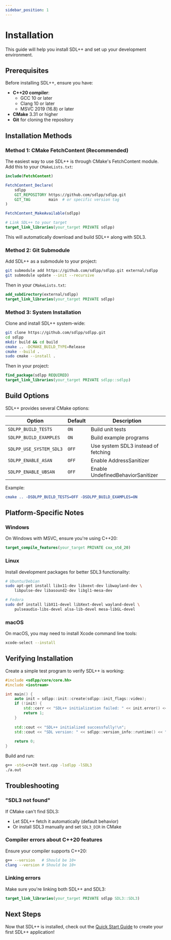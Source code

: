 ```yaml
---
sidebar_position: 1
---
```


# Installation

This guide will help you install SDL++ and set up your development environment.

## Prerequisites

Before installing SDL++, ensure you have:

- **C++20 compiler**:
  - GCC 10 or later
  - Clang 10 or later
  - MSVC 2019 (16.8) or later
- **CMake** 3.31 or higher
- **Git** for cloning the repository

## Installation Methods

### Method 1: CMake FetchContent (Recommended)

The easiest way to use SDL++ is through CMake's FetchContent module. Add this to your `CMakeLists.txt`:

```cmake
include(FetchContent)

FetchContent_Declare(
    sdlpp
    GIT_REPOSITORY https://github.com/sdlpp/sdlpp.git
    GIT_TAG        main  # or specific version tag
)

FetchContent_MakeAvailable(sdlpp)

# Link SDL++ to your target
target_link_libraries(your_target PRIVATE sdlpp)
```

This will automatically download and build SDL++ along with SDL3.

### Method 2: Git Submodule

Add SDL++ as a submodule to your project:

```bash
git submodule add https://github.com/sdlpp/sdlpp.git external/sdlpp
git submodule update --init --recursive
```

Then in your `CMakeLists.txt`:

```cmake
add_subdirectory(external/sdlpp)
target_link_libraries(your_target PRIVATE sdlpp)
```

### Method 3: System Installation

Clone and install SDL++ system-wide:

```bash
git clone https://github.com/sdlpp/sdlpp.git
cd sdlpp
mkdir build && cd build
cmake .. -DCMAKE_BUILD_TYPE=Release
cmake --build .
sudo cmake --install .
```

Then in your project:

```cmake
find_package(sdlpp REQUIRED)
target_link_libraries(your_target PRIVATE sdlpp::sdlpp)
```

## Build Options

SDL++ provides several CMake options:

| Option | Default | Description |
|--------|---------|-------------|
| `SDLPP_BUILD_TESTS` | `ON` | Build unit tests |
| `SDLPP_BUILD_EXAMPLES` | `ON` | Build example programs |
| `SDLPP_USE_SYSTEM_SDL3` | `OFF` | Use system SDL3 instead of fetching |
| `SDLPP_ENABLE_ASAN` | `OFF` | Enable AddressSanitizer |
| `SDLPP_ENABLE_UBSAN` | `OFF` | Enable UndefinedBehaviorSanitizer |

Example:
```cmake
cmake .. -DSDLPP_BUILD_TESTS=OFF -DSDLPP_BUILD_EXAMPLES=ON
```

## Platform-Specific Notes

### Windows

On Windows with MSVC, ensure you're using C++20:

```cmake
target_compile_features(your_target PRIVATE cxx_std_20)
```

### Linux

Install development packages for better SDL3 functionality:

```bash
# Ubuntu/Debian
sudo apt-get install libx11-dev libxext-dev libwayland-dev \
    libpulse-dev libasound2-dev libgl1-mesa-dev

# Fedora
sudo dnf install libX11-devel libXext-devel wayland-devel \
    pulseaudio-libs-devel alsa-lib-devel mesa-libGL-devel
```

### macOS

On macOS, you may need to install Xcode command line tools:

```bash
xcode-select --install
```

## Verifying Installation

Create a simple test program to verify SDL++ is working:

```cpp title="test.cpp"
#include <sdlpp/core/core.hh>
#include <iostream>

int main() {
    auto init = sdlpp::init::create(sdlpp::init_flags::video);
    if (!init) {
        std::cerr << "SDL++ initialization failed: " << init.error() << "\n";
        return 1;
    }
    
    std::cout << "SDL++ initialized successfully!\n";
    std::cout << "SDL version: " << sdlpp::version_info::runtime() << "\n";
    
    return 0;
}
```

Build and run:

```bash
g++ -std=c++20 test.cpp -lsdlpp -lSDL3
./a.out
```

## Troubleshooting

### "SDL3 not found"

If CMake can't find SDL3:
- Let SDL++ fetch it automatically (default behavior)
- Or install SDL3 manually and set `SDL3_DIR` in CMake

### Compiler errors about C++20 features

Ensure your compiler supports C++20:
```bash
g++ --version   # Should be 10+
clang --version # Should be 10+
```

### Linking errors

Make sure you're linking both SDL++ and SDL3:
```cmake
target_link_libraries(your_target PRIVATE sdlpp SDL3::SDL3)
```

## Next Steps

Now that SDL++ is installed, check out the [Quick Start Guide](quick-start) to create your first SDL++ application!